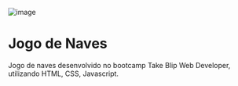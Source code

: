 ![image](https://user-images.githubusercontent.com/80171172/158516667-6bd20c79-4a0f-4a7c-8018-3cd456a23dc7.png)


# Jogo de Naves

Jogo de naves desenvolvido no bootcamp Take Blip Web Developer, utilizando HTML, CSS, Javascript.
